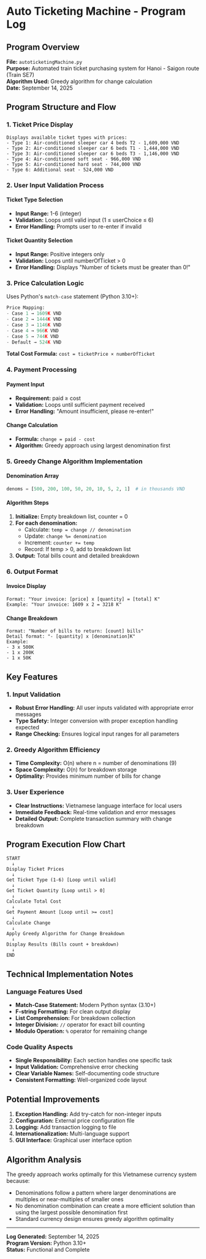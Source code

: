 # Auto Ticketing Machine - Program Log

## Program Overview
**File:** `autoticketingMachine.py`  
**Purpose:** Automated train ticket purchasing system for Hanoi - Saigon route (Train SE7)  
**Algorithm Used:** Greedy algorithm for change calculation  
**Date:** September 14, 2025  

## Program Structure and Flow

### 1. Ticket Price Display
```
Displays available ticket types with prices:
- Type 1: Air-conditioned sleeper car 4 beds T2 - 1,609,000 VND
- Type 2: Air-conditioned sleeper car 6 beds T1 - 1,444,000 VND  
- Type 3: Air-conditioned sleeper car 6 beds T3 - 1,146,000 VND
- Type 4: Air-conditioned soft seat - 966,000 VND
- Type 5: Air-conditioned hard seat - 744,000 VND
- Type 6: Additional seat - 524,000 VND
```

### 2. User Input Validation Process

#### Ticket Type Selection
- **Input Range:** 1-6 (integer)
- **Validation:** Loops until valid input (1 ≤ userChoice ≤ 6)
- **Error Handling:** Prompts user to re-enter if invalid

#### Ticket Quantity Selection  
- **Input Range:** Positive integers only
- **Validation:** Loops until numberOfTicket > 0
- **Error Handling:** Displays "Number of tickets must be greater than 0!"

### 3. Price Calculation Logic
Uses Python's `match-case` statement (Python 3.10+):
```python
Price Mapping:
- Case 1 → 1609K VND
- Case 2 → 1444K VND  
- Case 3 → 1146K VND
- Case 4 → 966K VND
- Case 5 → 744K VND
- Default → 524K VND
```

**Total Cost Formula:** `cost = ticketPrice × numberOfTicket`

### 4. Payment Processing

#### Payment Input
- **Requirement:** paid ≥ cost
- **Validation:** Loops until sufficient payment received
- **Error Handling:** "Amount insufficient, please re-enter!"

#### Change Calculation
- **Formula:** `change = paid - cost`
- **Algorithm:** Greedy approach using largest denomination first

### 5. Greedy Change Algorithm Implementation

#### Denomination Array
```python
denoms = [500, 200, 100, 50, 20, 10, 5, 2, 1]  # in thousands VND
```

#### Algorithm Steps
1. **Initialize:** Empty breakdown list, counter = 0
2. **For each denomination:**
   - Calculate: `temp = change // denomination`
   - Update: `change %= denomination`
   - Increment: `counter += temp`
   - Record: If temp > 0, add to breakdown list
3. **Output:** Total bills count and detailed breakdown

### 6. Output Format

#### Invoice Display
```
Format: "Your invoice: [price] x [quantity] = [total] K"
Example: "Your invoice: 1609 x 2 = 3218 K"
```

#### Change Breakdown
```
Format: "Number of bills to return: [count] bills"
Detail format: "- [quantity] x [denomination]K"
Example: 
- 3 x 500K
- 1 x 200K
- 1 x 50K
```

## Key Features

### 1. Input Validation
- **Robust Error Handling:** All user inputs validated with appropriate error messages
- **Type Safety:** Integer conversion with proper exception handling expected
- **Range Checking:** Ensures logical input ranges for all parameters

### 2. Greedy Algorithm Efficiency
- **Time Complexity:** O(n) where n = number of denominations (9)
- **Space Complexity:** O(n) for breakdown storage
- **Optimality:** Provides minimum number of bills for change

### 3. User Experience
- **Clear Instructions:** Vietnamese language interface for local users
- **Immediate Feedback:** Real-time validation and error messages
- **Detailed Output:** Complete transaction summary with change breakdown

## Program Execution Flow Chart
```
START
  ↓
Display Ticket Prices
  ↓
Get Ticket Type (1-6) [Loop until valid]
  ↓
Get Ticket Quantity [Loop until > 0]
  ↓
Calculate Total Cost
  ↓
Get Payment Amount [Loop until >= cost]
  ↓
Calculate Change
  ↓
Apply Greedy Algorithm for Change Breakdown
  ↓
Display Results (Bills count + breakdown)
  ↓
END
```

## Technical Implementation Notes

### Language Features Used
- **Match-Case Statement:** Modern Python syntax (3.10+)
- **F-string Formatting:** For clean output display
- **List Comprehension:** For breakdown collection
- **Integer Division:** `//` operator for exact bill counting
- **Modulo Operation:** `%` operator for remaining change

### Code Quality Aspects
- **Single Responsibility:** Each section handles one specific task
- **Input Validation:** Comprehensive error checking
- **Clear Variable Names:** Self-documenting code structure
- **Consistent Formatting:** Well-organized code layout

## Potential Improvements
1. **Exception Handling:** Add try-catch for non-integer inputs
2. **Configuration:** External price configuration file
3. **Logging:** Add transaction logging to file
4. **Internationalization:** Multi-language support
5. **GUI Interface:** Graphical user interface option

## Algorithm Analysis
The greedy approach works optimally for this Vietnamese currency system because:
- Denominations follow a pattern where larger denominations are multiples or near-multiples of smaller ones
- No denomination combination can create a more efficient solution than using the largest possible denomination first
- Standard currency design ensures greedy algorithm optimality

---
**Log Generated:** September 14, 2025  
**Program Version:** Python 3.10+  
**Status:** Functional and Complete